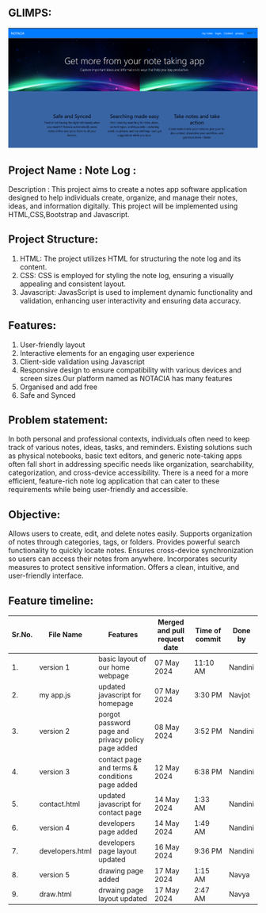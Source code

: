 ## GLIMPS:

![glimps!](weblayout.png)

## Project Name : Note Log :

Description : This project aims to create a notes app software application designed to help individuals create, organize, and manage their notes, ideas, and information digitally. This project will be implemented using HTML,CSS,Bootstrap and Javascript.



## Project Structure:

  1. HTML: The project utilizes HTML for structuring the note log and its content.
  2. CSS: CSS is employed for styling the note log, ensuring a visually appealing and consistent layout.
  3. Javascript: JavasScript is used to implement dynamic functionality and validation, enhancing user interactivity and ensuring data accuracy.

## Features:

  1. User-friendly layout
  2. Interactive elements for an engaging user experience
  3. Client-side validation using Javascript
  4. Responsive design to ensure compatibility with various devices and screen sizes.Our platform named as NOTACIA has many features
  5. Organised and add free
  6. Safe and Synced

## Problem statement: 
In both personal and professional contexts, individuals often need to keep track of various notes, ideas, tasks, and reminders. Existing solutions such as physical notebooks, basic text editors, and generic note-taking apps often fall short in addressing specific needs like organization, searchability, categorization, and cross-device accessibility. There is a need for a more efficient, feature-rich note log application that can cater to these requirements while being user-friendly and accessible.

## Objective: 
Allows users to create, edit, and delete notes easily.
Supports organization of notes through categories, tags, or folders.
Provides powerful search functionality to quickly locate notes.
Ensures cross-device synchronization so users can access their notes from anywhere.
Incorporates security measures to protect sensitive information.
Offers a clean, intuitive, and user-friendly interface.



## Feature timeline:

| Sr.No. | File Name | Features | Merged and pull request date | Time of commit | Done by |
| --- | --- | --- | --- | --- | --- |
| 1. | version 1 | basic layout of our home webpage | 07 May 2024 | 11:10 AM | Nandini |
| 2. | my app.js | updated javascript for homepage | 07 May 2024 | 3:30 PM | Navjot |
| 3. | version 2 | porgot password page and privacy policy page added | 08 May 2024 | 3:52 PM | Nandini |
| 4. | version 3 | contact page and terms & conditions page added | 12 May 2024 | 6:38 PM | Nandini |
| 5. | contact.html | updated javascript for contact page | 14 May 2024 | 1:33 AM | Nandini | 
| 6. | version 4 | developers page added | 14 May 2024 | 1:49 AM | Nandini |
| 7. | developers.html | developers page layout updated | 16 May 2024 | 9:36 PM | Nandini |
| 8. | version 5 | drawing page added | 17 May 2024 | 1:15 AM | Navya |
| 9. | draw.html | drwaing page layout updated | 17 May 2024 | 2:47 AM | Navya |



